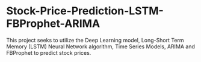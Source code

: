 # Stock-Price-Prediction-LSTM-FBProphet-ARIMA
This project seeks to utilize the Deep Learning model, Long-Short Term Memory (LSTM) Neural Network algorithm, Time Series Models, ARIMA and FBProphet to predict stock prices.
